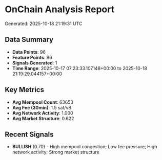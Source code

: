 # OnChain Analysis Report
Generated: 2025-10-18 21:19:31 UTC

## Data Summary
- **Data Points**: 96
- **Feature Points**: 96
- **Signals Generated**: 1
- **Time Range**: 2025-10-17 07:23:33.107148+00:00 to 2025-10-18 21:19:29.044157+00:00

## Key Metrics
- **Avg Mempool Count**: 63653
- **Avg Fee (30min)**: 1.5 sat/vB
- **Avg Network Activity**: 1.000
- **Avg Market Structure**: 0.622

## Recent Signals
- **BULLISH** (0.70) - High mempool congestion; Low fee pressure; High network activity; Strong market structure

